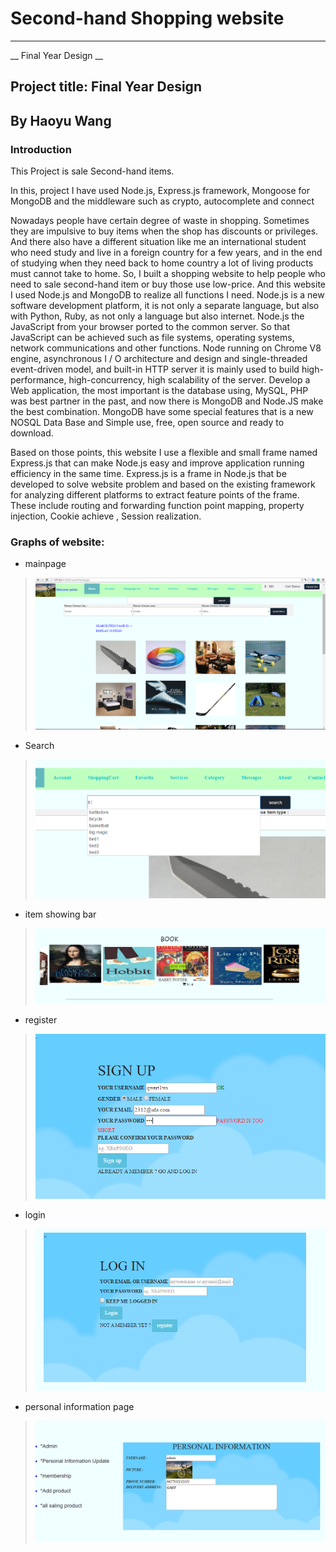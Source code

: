 # Second-hand Shopping website
----------------------------------
__ Final Year Design __

## Project title: Final Year Design
 By Haoyu Wang 
 ---------------------------
### Introduction
This Project is sale Second-hand items.

In this, project I have used Node.js, Express.js framework, Mongoose for MongoDB and the middleware such as crypto, autocomplete and connect

Nowadays people have certain degree of waste in shopping. Sometimes they are impulsive to buy items when the shop has discounts or privileges.
And there also have a different situation like me an international student who need study and live in a foreign country for a few years, and in the end of studying when they need back to home country a lot of living products must cannot take to home. So, I built a shopping website to help people who need to sale second-hand item or buy those use low-price. And this website I used Node.js and MongoDB to realize all functions I need. Node.js is a new software development platform, it is not only a separate language, but also with Python, Ruby, as not only a language but also internet. Node.js the JavaScript from your browser ported to the common server. So that JavaScript can be achieved such as file systems, operating systems, network communications and other functions. Node running on Chrome V8 engine, asynchronous I / O architecture and design and single-threaded event-driven model, and built-in HTTP server it is mainly used to build high-performance, high-concurrency, high scalability of the server. Develop a Web application, the most important is the database using, MySQL, PHP was best partner in the past, and now there is MongoDB and Node.JS make the best combination. MongoDB have some special features that is a new NOSQL Data Base and Simple use, free, open source and ready to download.

Based on those points, this website I use a flexible and small frame named Express.js that can make Node.js easy and improve application running efficiency in the same time. Express.js is a frame in Node.js that be developed to solve website problem and based on the existing framework for analyzing different platforms to extract feature points of the frame. These include routing and forwarding function point mapping, property injection, Cookie achieve , Session realization. 

### Graphs of website:

* mainpage
>![image](https://github.com/G00330443/Finalyear-Project/blob/master/Report-latex/images/50.PNG)

* Search
>![image](https://github.com/G00330443/Finalyear-Project/blob/master/Report-latex/images/39.PNG)

* item showing bar
>![image](https://github.com/G00330443/Finalyear-Project/blob/master/Report-latex/images/40.PNG)

* register
>![image](https://github.com/G00330443/Finalyear-Project/blob/master/Report-latex/images/15.PNG)

* login
>![image](https://github.com/G00330443/Finalyear-Project/blob/master/Report-latex/images/22.PNG)

* personal information page
>![image](https://github.com/G00330443/Finalyear-Project/blob/master/Report-latex/images/43.PNG)
